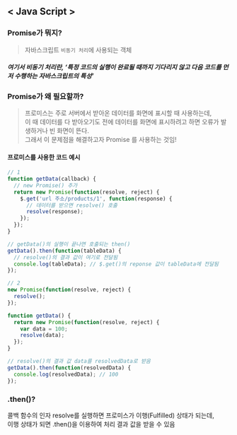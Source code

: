 ## < Java Script >    

### Promise가 뭐지?
> 자바스크립트 ```비동기 처리```에 사용되는 객체 <br>
##### 여기서 비동기 처리란, ‘특정 코드의 실행이 완료될 때까지 기다리지 않고 다음 코드를 먼저 수행하는 자바스크립트의 특성’

### Promise가 왜 필요할까?
> 프로미스는 주로 서버에서 받아온 데이터를 화면에 표시할 때 사용하는데,    
이 때 데이터를 다 받아오기도 전에 데이터를 화면에 표시하려고 하면 오류가 발생하거나 빈 화면이 뜬다.    
그래서 이 문제점을 해결하고자 Promise 를 사용하는 것임!

#### 프로미스를 사용한 코드 예시
``` js 
// 1
function getData(callback) {
  // new Promise() 추가
  return new Promise(function(resolve, reject) {
    $.get('url 주소/products/1', function(response) {
      // 데이터를 받으면 resolve() 호출
      resolve(response);
    });
  });
}

// getData()의 실행이 끝나면 호출되는 then()
getData().then(function(tableData) {
  // resolve()의 결과 값이 여기로 전달됨
  console.log(tableData); // $.get()의 reponse 값이 tableData에 전달됨
});

// 2
new Promise(function(resolve, reject) {
  resolve();
});

function getData() {
  return new Promise(function(resolve, reject) {
    var data = 100;
    resolve(data);
  });
}

// resolve()의 결과 값 data를 resolvedData로 받음
getData().then(function(resolvedData) {
  console.log(resolvedData); // 100
});
```
### .then()?
콜백 함수의 인자 resolve를 실행하면 프로미스가 이행(Fulfilled) 상태가 되는데,   
이행 상태가 되면 .then()을 이용하여 처리 결과 값을 받을 수 있음
